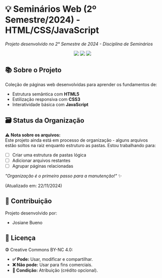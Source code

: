 # 💡 Seminários Web (2º Semestre/2024) - HTML/CSS/JavaScript


*Projeto desenvolvido no 2° Semestre de 2024 - Disciplina de Seminários*

<div align="center">
  <img src="https://img.shields.io/badge/HTML5-E34F26?style=for-the-badge&logo=html5&logoColor=white">
  <img src="https://img.shields.io/badge/CSS3-1572B6?style=for-the-badge&logo=css3&logoColor=white">
  <img src="https://img.shields.io/badge/JavaScript-F7DF1E?style=for-the-badge&logo=javascript&logoColor=black">
</div>

## 📚 Sobre o Projeto
Coleção de páginas web desenvolvidas para aprender os fundamentos de:
- Estrutura semântica com **HTML5**
- Estilização responsiva com **CSS3**
- Interatividade básica com **JavaScript**

## 🗃️ Status da Organização
⚠️ **Nota sobre os arquivos:**  
Este projeto ainda está em processo de organização - alguns arquivos estão soltos na raiz enquanto estruturo as pastas. Estou trabalhando para:

- [ ] Criar uma estrutura de pastas lógica
- [ ] Adicionar arquivos restantes
- [ ] Agrupar páginas relacionadas

*"Organização é o primeiro passo para a manutenção!"* ✨

(Atualizado em: 22/11/2024)

## 👥 Contribuição
Projeto desenvolvido por:
- Josiane Bueno

## 📃 Licença  
🄯 Creative Commons BY-NC 4.0:  
- **✅ Pode:** Usar, modificar e compartilhar.  
- **❌ Não pode:** Usar para fins comerciais.  
- **📝 Condição:** Atribuição (crédito opcional).  

